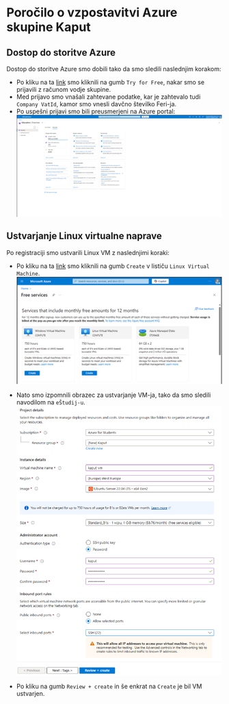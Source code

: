 # Poročilo o vzpostavitvi Azure skupine Kaput

## Dostop do storitve Azure
Dostop do storitve Azure smo dobili tako da smo sledili naslednjim korakom:
- Po kliku na ta [link](https://azure.microsoft.com/en-us/pricing/purchase-options/azure-account?icid=azurefaq) smo kliknili na gumb `Try for Free`, nakar smo se prijavili z računom vodje skupine.
- Med prijavo smo vnašali zahtevane podatke, kar je zahtevalo tudi `Company VatId`, kamor smo vnesli davčno številko Feri-ja.
- Po uspešni prijavi smo bili preusmerjeni na Azure portal:
![Azure portal](images/portal.png)

## Ustvarjanje Linux virtualne naprave
Po registraciji smo ustvarili Linux VM z naslednjimi koraki:
- Po kliku na ta [link](https://portal.azure.com/#view/Microsoft_Azure_Billing/FreeServicesBlade) smo kliknili na gumb `Create` v lističu `Linux Virtual Machine`.
![Ustvarjanje Linux VM](images/vm-create-gumb.png)

- Nato smo izpomnili obrazec za ustvarjanje VM-ja, tako da smo sledili navodilom na `eŠtudij-u`.
![Ustvarjanje VM](images/vm-create.png)

- Po kliku na gumb `Review + create` in še enkrat na `Create` je bil VM ustvarjen.